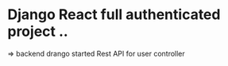# Django React full authenticated project ..

=> backend drango started Rest API for user controller
